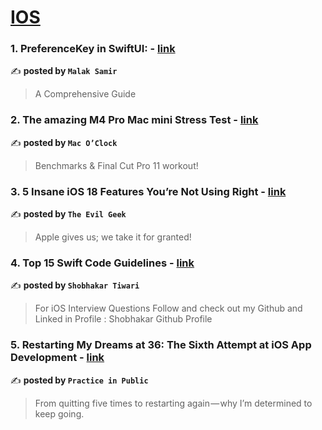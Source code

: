 
<h1><a href=https://medium.com/tag/ios/recommended target="_blank" rel="noopener noreferrer">IOS</a></h1>
<h3>1. PreferenceKey in SwiftUI: - <a href="https://medium.com/@malak.samir2001/preferencekey-in-swiftui-47379b3d494c" target="_blank" rel="noopener noreferrer">link</a></h3>

✍️ **posted by `Malak Samir`**

<blockquote>A Comprehensive Guide</blockquote>

<h3>2. The amazing M4 Pro Mac mini Stress Test - <a href="https://medium.com/macoclock/the-amazing-m4-pro-mac-mini-stress-test-44bfbdae631d" target="_blank" rel="noopener noreferrer">link</a></h3>

✍️ **posted by `Mac O’Clock`**

<blockquote>Benchmarks & Final Cut Pro 11 workout!</blockquote>

<h3>3. 5 Insane iOS 18 Features You’re Not Using Right - <a href="https://medium.com/@evilgeek/5-insane-ios-18-features-youre-not-using-right-adf47b501300" target="_blank" rel="noopener noreferrer">link</a></h3>

✍️ **posted by `The Evil Geek`**

<blockquote>Apple gives us; we take it for granted!</blockquote>

<h3>4. Top 15 Swift Code Guidelines - <a href="https://medium.com/@shobhakartiwari/top-15-swift-code-guidelines-375ac2cc2f79" target="_blank" rel="noopener noreferrer">link</a></h3>

✍️ **posted by `Shobhakar Tiwari`**

<blockquote>For iOS Interview Questions Follow and check out my Github and Linked in Profile : Shobhakar Github Profile</blockquote>

<h3>5. Restarting My Dreams at 36: The Sixth Attempt at iOS App Development - <a href="https://medium.com/practice-in-public/restarting-my-dreams-at-36-the-sixth-attempt-at-ios-app-development-88403c27184c" target="_blank" rel="noopener noreferrer">link</a></h3>

✍️ **posted by `Practice in Public`**

<blockquote>From quitting five times to restarting again — why I’m determined to keep going.</blockquote>

